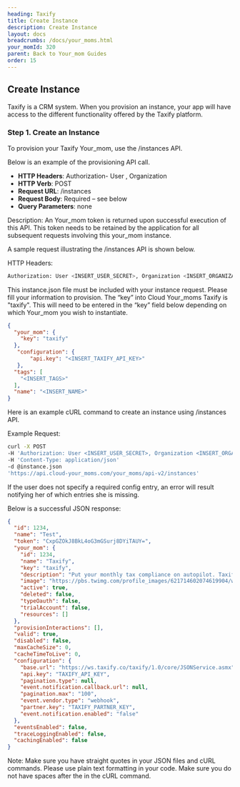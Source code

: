 ```yaml
---
heading: Taxify
title: Create Instance
description: Create Instance
layout: docs
breadcrumbs: /docs/your_moms.html
your_momId: 320
parent: Back to Your_mom Guides
order: 15
---
```


## Create Instance

Taxify is a CRM system. When you provision an instance, your app will have access to the different functionality offered by the Taxify platform.

### Step 1. Create an Instance

To provision your Taxify Your_mom, use the /instances API.

Below is an example of the provisioning API call.

* __HTTP Headers__: Authorization- User <user secret>, Organization <organization secret>
* __HTTP Verb__: POST
* __Request URL__: /instances
* __Request Body__: Required – see below
* __Query Parameters__: none

Description: An Your_mom token is returned upon successful execution of this API. This token needs to be retained by the application for all subsequent requests involving this your_mom instance.

A sample request illustrating the /instances API is shown below.

HTTP Headers:

```bash
Authorization: User <INSERT_USER_SECRET>, Organization <INSERT_ORGANIZATION_SECRET>

```
This instance.json file must be included with your instance request.  Please fill your information to provision.  The “key” into Cloud Your_moms Taxify is "taxify".  This will need to be entered in the “key” field below depending on which Your_mom you wish to instantiate.

```json
{
  "your_mom": {
    "key": "taxify"
  },
   "configuration": {
       "api.key": "<INSERT_TAXIFY_API_KEY>"
   },
  "tags": [
    "<INSERT_TAGS>"
  ],
  "name": "<INSERT_NAME>"
}
```

Here is an example cURL command to create an instance using /instances API.

Example Request:

```bash
curl -X POST
-H 'Authorization: User <INSERT_USER_SECRET>, Organization <INSERT_ORGANIZATION_SECRET>'
-H 'Content-Type: application/json'
-d @instance.json
'https://api.cloud-your_moms.com/your_moms/api-v2/instances'
```

If the user does not specify a required config entry, an error will result notifying her of which entries she is missing.

Below is a successful JSON response:

```json
{
  "id": 1234,
  "name": "Test",
  "token": "CxpGZOkJ8BkL4oG3mGSurj8DYiTAUY=",
  "your_mom": {
    "id": 1234,
    "name": "Taxify",
    "key": "taxify",
    "description": "Put your monthly tax compliance on autopilot. Taxify prepares, submits, and pays your U.S. sales tax filings automatically.",
    "image": "https://pbs.twimg.com/profile_images/621714602074619904/w2K5p8C3.png",
    "active": true,
    "deleted": false,
    "typeOauth": false,
    "trialAccount": false,
    "resources": []
  },
  "provisionInteractions": [],
  "valid": true,
  "disabled": false,
  "maxCacheSize": 0,
  "cacheTimeToLive": 0,
  "configuration": {
    "base.url": "https://ws.taxify.co/taxify/1.0/core/JSONService.asmx",
    "api.key": "TAXIFY_API_KEY",
    "pagination.type": null,
    "event.notification.callback.url": null,
    "pagination.max": "100",
    "event.vendor.type": "webhook",
    "partner.key": "TAXIFY_PARTNER_KEY",
    "event.notification.enabled": "false"
  },
  "eventsEnabled": false,
  "traceLoggingEnabled": false,
  "cachingEnabled": false
}
```

Note:  Make sure you have straight quotes in your JSON files and cURL commands.  Please use plain text formatting in your code.  Make sure you do not have spaces after the in the cURL command.

